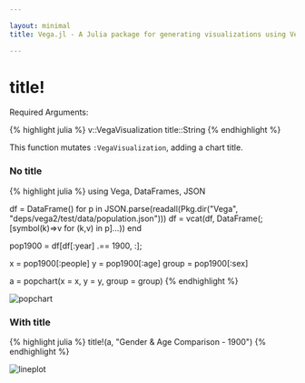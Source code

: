 ```yaml
---

layout: minimal
title: Vega.jl - A Julia package for generating visualizations using Vega

---
```


# title!

Required Arguments:

{% highlight julia %}
v::VegaVisualization
title::String
{% endhighlight %}

This function mutates `:VegaVisualization`, adding a chart title.

### No title
{% highlight julia %}
using Vega, DataFrames, JSON

df = DataFrame()
for p in JSON.parse(readall(Pkg.dir("Vega", "deps/vega2/test/data/population.json")))
    df = vcat(df, DataFrame(;[symbol(k)=>v for (k,v) in p]...))
end

pop1900 = df[df[:year] .== 1900, :];

x = pop1900[:people]
y = pop1900[:age]
group = pop1900[:sex]

a = popchart(x = x, y = y, group = group)
{% endhighlight %}

<img src ="http://johnmyleswhite.github.io/Vega.jl/images/popchart.png" alt = "popchart">

### With title

{% highlight julia %}
title!(a, "Gender & Age Comparison - 1900")
{% endhighlight %}

<img src ="http://johnmyleswhite.github.io/Vega.jl/images/poptitle.png" alt = "lineplot">
